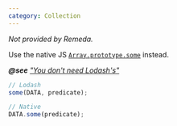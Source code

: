 ```yaml
---
category: Collection
---
```


_Not provided by Remeda._

Use the native JS [`Array.prototype.some`](https://developer.mozilla.org/en-US/docs/Web/JavaScript/Reference/Global_Objects/Array/some) instead.

_**@see** ["You don't need Lodash's"](https://you-dont-need.github.io/You-Dont-Need-Lodash-Underscore/#/?id=_some)_

```ts
// Lodash
some(DATA, predicate);

// Native
DATA.some(predicate);
```
